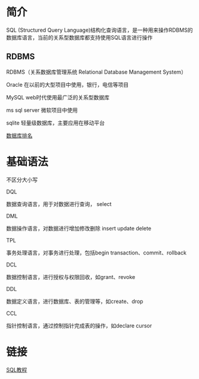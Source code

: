 # 简介

SQL (Structured Query Language)结构化查询语言，是一种用来操作RDBMS的数据库语言，当前的关系型数据库都支持使用SQL语言进行操作



## RDBMS

RDBMS（关系数据库管理系统 Relational Database Management System）

Oracle 在以前的大型项目中使用，银行，电信等项目

MySQL web时代使用最广泛的关系型数据库

ms sql server 微软项目中使用

sqlite 轻量级数据库，主要应用在移动平台

[数据库排名](https://db-engines.com/en/ranking)













# 基础语法

不区分大小写





DQL

数据查询语言，用于对数据进行查询， select

DML

数据操作语言，对数据进行增加修改删除 insert update delete

TPL

事务处理语言，对事务进行处理，包括begin transaction、commit、rollback

DCL

数据控制语言，进行授权与权限回收，如grant、revoke

DDL

数据定义语言，进行数据库、表的管理等，如create、drop

CCL

指针控制语言，通过控制指针完成表的操作，如declare cursor 













# 链接

[SQL教程](https://www.runoob.com/sql/sql-tutorial.html)



















